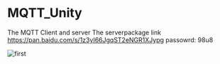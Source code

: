 # MQTT_Unity
The MQTT Client and server
The serverpackage link https://pan.baidu.com/s/1z3yI66JgqST2eNGR1XJypg   passowrd: 98u8 

![first](https://github.com/Leemu0822/MQTT_Unity/blob/master/1.png)


